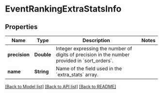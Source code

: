 # EventRankingExtraStatsInfo

## Properties
Name | Type | Description | Notes
------------ | ------------- | ------------- | -------------
**precision** | **Double** | Integer expressing the number of digits of precision in the number provided in &#x60;sort_orders&#x60;. | 
**name** | **String** | Name of the field used in the &#x60;extra_stats&#x60; array. | 

[[Back to Model list]](../README.md#documentation-for-models) [[Back to API list]](../README.md#documentation-for-api-endpoints) [[Back to README]](../README.md)


